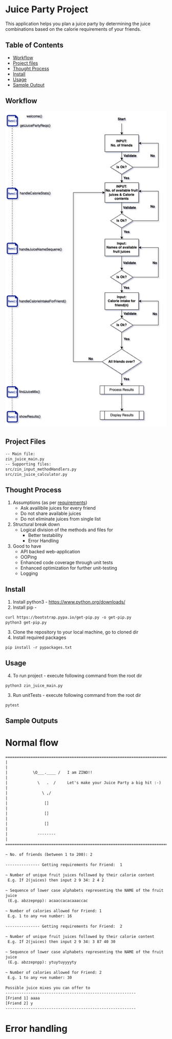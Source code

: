 # Juice Party Project

This application helps you plan a juice party by determining the juice combinations based on the calorie requirements of your friends.

## Table of Contents

- [Workflow](#workflow)
- [Project files](#project-files)
- [Thought Process](#thought-process)
- [Install](#install)
- [Usage](#usage)
- [Sample Output](#sample-output)

## Workflow

![Alt text](Zinrelo_Juice_Problem.png?raw=true "Workflow")

## Project Files
```
-- Main file:
zin_juice_main.py
-- Supporting files:
src/zin_input_methodHandlers.py
src/zin_juice_calculator.py
```

## Thought Process

1. Assumptions (as per [requirements](requirement_docs/Problem1.pdf))
    - Ask availibile juices for every friend
    - Do not share available juices
    - Do not eliminate juices from single list
2. Structural break down
    - Logical division of the methods and files for
        - Better testability
        - Error Handling
3. Good to have
    - API backed web-application
    - OOPing
    - Enhanced code coverage through unit tests
    - Enhanced optimization for further unit-testing
    - Logging


## Install

1. Install python3 - https://www.python.org/downloads/
2. Install pip - 
```
curl https://bootstrap.pypa.io/get-pip.py -o get-pip.py
python3 get-pip.py
```
3. Clone the repository to your local machine, go to cloned dir
4. Install required packages
```
pip install -r pypackages.txt
```

## Usage

4. To run project - execute following command from the root dir
```
python3 zin_juice_main.py
```
3. Run unitTests - execute following command from the root dir
```
pytest
```
    

## Sample Outputs
# Normal flow
```
===========================================================================
|                                                                         |
|           \O___.____ /   I am ZINO!!                                    |
|             \   .  /     Let's make your Juice Party a big hit :-)      |
|               \ ,/                                                      |
|                []                                                       |
|                []                                                       |
|                []                                                       |
|             --------                                                    |
===========================================================================

~ No. of friends (between 1 to 200): 2 

--------------- Getting requirements for Friend:  1

~ Number of unique fruit juices followed by their calorie content
 E.g. If 2(juices) then input 2 9 34: 2 4 2

~ Sequence of lower case alphabets representing the NAME of the fruit juice
 (E.g. abzzepnpp): acaaccacacaaaccac

~ Number of calories allowed for Friend: 1
 E.g. 1 to any +ve number: 16

--------------- Getting requirements for Friend:  2

~ Number of unique fruit juices followed by their calorie content
 E.g. If 2(juices) then input 2 9 34: 3 87 40 30 

~ Sequence of lower case alphabets representing the NAME of the fruit juice
 (E.g. abzzepnpp): ytuytuyyyyty

~ Number of calories allowed for Friend: 2
 E.g. 1 to any +ve number: 30

Possible juice mixes you can offer to
---------------------------------------------------------
[Friend 1] aaaa
[Friend 2] y
---------------------------------------------------------
```

# Error handling